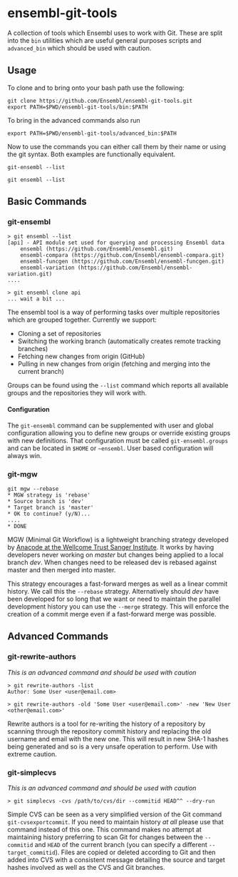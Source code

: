 # ensembl-git-tools

A collection of tools which Ensembl uses to work with Git. These are split into the `bin` utilities which are useful general purposes scripts and `advanced_bin` which should be used with caution.

## Usage

To clone and to bring onto your bash path use the following:

```
git clone https://github.com/Ensembl/ensembl-git-tools.git
export PATH=$PWD/ensembl-git-tools/bin:$PATH
```

To bring in the advanced commands also run
```
export PATH=$PWD/ensembl-git-tools/advanced_bin:$PATH
```

Now to use the commands you can either call them by their name or using the git syntax. Both examples are functionally equivalent.

```
git-ensembl --list

git ensembl --list
```

## Basic Commands

### git-ensembl

```
> git ensembl --list
[api] - API module set used for querying and processing Ensembl data
	ensembl (https://github.com/Ensembl/ensembl.git)
	ensembl-compara (https://github.com/Ensembl/ensembl-compara.git)
	ensembl-funcgen (https://github.com/Ensembl/ensembl-funcgen.git)
	ensembl-variation (https://github.com/Ensembl/ensembl-variation.git)
....

> git ensembl clone api
... wait a bit ...
```

The ensembl tool is a way of performing tasks over multiple repositories which are grouped together. Currently we support:

- Cloning a set of repositories
- Switching the working branch (automatically creates remote tracking branches)
- Fetching new changes from origin (GitHub)
- Pulling in new changes from origin (fetching and merging into the current branch)

Groups can be found using the `--list` command which reports all available groups and the repositories they will work with.

#### Configuration

The `git-ensembl` command can be supplemented with user and global configuration allowing you to define new groups or override existing groups with new definitions. That configuration must be called `git-ensembl.groups` and can be located in `$HOME` or `~ensembl`. User based configuration will always win.

### git-mgw

```
git mgw --rebase
* MGW strategy is 'rebase'
* Source branch is 'dev'
* Target branch is 'master'
* OK to continue? (y/N)...
....
* DONE
```

MGW (Minimal Git Workflow) is a lightweight branching strategy developed by [Anacode at the Wellcome Trust Sanger Institute](http://github.com/Anacode). It works by having developers never working on *master* but changes being applied to a local branch *dev*. When changes need to be released dev is rebased against master and then merged into master. 

This strategy encourages a fast-forward merges as well as a linear commit history. We call this the `--rebase` strategy. Alternatively should *dev* have been developed for so long that we want or need to maintain the parallel development history you can use the `--merge` strategy. This will enforce the creation of a commit merge even if a fast-forward merge was possible.

## Advanced Commands

### git-rewrite-authors

*This is an advanced command and should be used with caution*

```
> git rewrite-authors -list
Author: Some User <user@email.com>

> git rewrite-authors -old 'Some User <user@email.com>' -new 'New User <other@email.com>'
```

Rewrite authors is a tool for re-writing the history of a repository by scanning through the repository commit history and replacing the old username and email with the new one. This will result in new SHA-1 hashes being generated and so is a very unsafe operation to perform. Use with extreme caution.

### git-simplecvs

*This is an advanced command and should be used with caution*

```
> git simplecvs -cvs /path/to/cvs/dir --commitid HEAD^^ --dry-run
```

Simple CVS can be seen as a very simplified version of the Git command `git-cvsexportcommit`. If you need to maintain history *at all* please use that command instead of this one. This command makes no attempt at maintaining history preferring to scan Git for changes between the `--commitid` and `HEAD` of the current branch (you can specify a different `--target_commitid`). Files are copied or deleted according to Git and then added into CVS with a consistent message detailing the source and target hashes involved as well as the CVS and Git branches.
